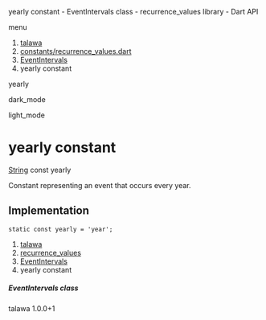 




yearly constant - EventIntervals class - recurrence\_values library - Dart API







menu

1. [talawa](../../index.html)
2. [constants/recurrence\_values.dart](../../file-___home_harshil_Desktop_open-source_palisadoes_talawa_lib_constants_recurrence_values/)
3. [EventIntervals](../../file-___home_harshil_Desktop_open-source_palisadoes_talawa_lib_constants_recurrence_values/EventIntervals-class.html)
4. yearly constant

yearly


dark\_mode

light\_mode




# yearly constant


[String](https://api.flutter.dev/flutter/dart-core/String-class.html)
const yearly

Constant representing an event that occurs every year.


## Implementation

```
static const yearly = 'year';
```

 


1. [talawa](../../index.html)
2. [recurrence\_values](../../file-___home_harshil_Desktop_open-source_palisadoes_talawa_lib_constants_recurrence_values/)
3. [EventIntervals](../../file-___home_harshil_Desktop_open-source_palisadoes_talawa_lib_constants_recurrence_values/EventIntervals-class.html)
4. yearly constant

##### EventIntervals class





talawa
1.0.0+1






